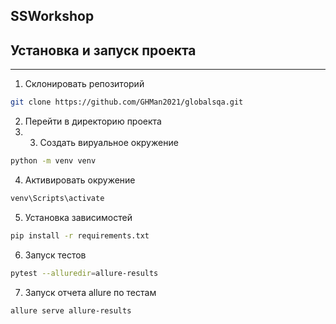 ## SSWorkshop

## Установка и запуск проекта
----
1. Склонировать репозиторий

```bash
git clone https://github.com/GHMan2021/globalsqa.git
```

2. Перейти в директорию проекта
3. 3. Создать вируальное окружение

```bash
python -m venv venv
```

4. Активировать окружение
```bash
venv\Scripts\activate
```

5. Установка зависимостей
```bash
pip install -r requirements.txt
```

6. Запуск тестов
```bash
pytest --alluredir=allure-results
```

7. Запуск отчета allure по тестам
```bash
allure serve allure-results
```
